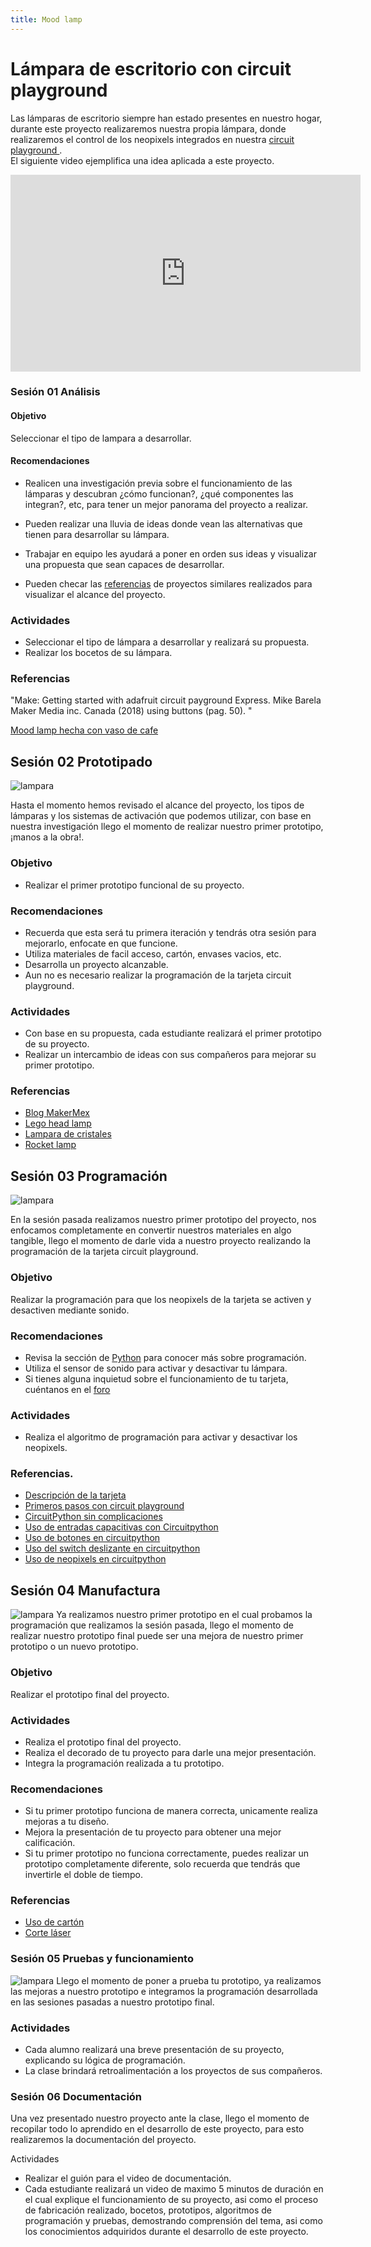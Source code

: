 ```yaml
---
title: Mood lamp
---
```


# Lámpara de escritorio con circuit playground
Las lámparas de escritorio siempre han estado presentes en nuestro hogar, durante este proyecto realizaremos nuestra propia lámpara, donde realizaremos el control de los neopixels integrados en nuestra [circuit playground ](http://learn.makercademy.com/modules/referencias/cpx/). <br>
El siguiente video ejemplifica una idea aplicada a este proyecto.


<iframe width="560" height="315" src="https://www.youtube.com/embed/MV6vBBZUvtU" frameborder="0" allow="accelerometer; autoplay; encrypted-media; gyroscope; picture-in-picture" allowfullscreen></iframe>

### Sesión 01 Análisis
#### Objetivo 
Seleccionar el tipo de lampara a desarrollar. 
#### Recomendaciones
+ Realicen una investigación previa sobre el funcionamiento de las lámparas y descubran ¿cómo funcionan?, ¿qué componentes las integran?, etc, para tener un mejor panorama del proyecto a realizar.

+ Pueden realizar una lluvia de ideas donde vean las alternativas que tienen para desarrollar su lámpara.

+ Trabajar en equipo les ayudará a poner en orden sus ideas y visualizar una propuesta que sean capaces de desarrollar.
+ Pueden checar las [referencias](http://learn.makercademy.com/modules/referencias/Proyectos/) de proyectos similares realizados para visualizar el alcance del proyecto.

### Actividades 
+ Seleccionar el tipo de lámpara a desarrollar y realizará su propuesta.
+ Realizar los bocetos de su lámpara.




### Referencias
"Make: Getting started with adafruit circuit payground Express.
Mike Barela
Maker Media inc.
Canada (2018)
using buttons (pag. 50).  "

[Mood lamp hecha con vaso de cafe](https://learn.adafruit.com/adventure-time-coffee-cup-lamp)

## Sesión 02 Prototipado

![lampara]({{site.baseurl}}/img/lampara.jpg)

Hasta el momento hemos revisado el alcance del proyecto, los tipos de lámparas y los sistemas de activación que podemos utilizar, con base en nuestra investigación llego el momento de realizar nuestro primer prototipo, ¡manos a la obra!.
### Objetivo
+ Realizar el primer prototipo funcional de su proyecto.

### Recomendaciones 
+ Recuerda que esta será tu primera iteración y tendrás otra sesión para mejorarlo, enfocate en que funcione.
+ Utiliza materiales de facil acceso, cartón, envases vacios, etc.
+ Desarrolla un proyecto alcanzable.
+ Aun no es necesario realizar la programación de la tarjeta circuit playground.

### Actividades
+ Con base en su propuesta, cada estudiante realizará el primer prototipo de su proyecto.
+ Realizar un intercambio de ideas con sus compañeros para mejorar su primer prototipo.

### Referencias 
+ [Blog MakerMex](http://makermex.com/blog/makercademy-4/post/aprende-a-utilizar-neopixels-y-entradas-capacitivas-544)
+ [Lego head lamp](https://www.thingiverse.com/thing:3875453)
+ [Lampara de cristales](https://learn.adafruit.com/paper-craft-crystal-gem-lantern)
+ [Rocket lamp](https://learn.adafruit.com/cpx-rocket-lamp)
## Sesión 03 Programación 
![lampara]({{site.baseurl}}/img/lampython.JPG)

En la sesión pasada realizamos nuestro primer prototipo del proyecto, nos enfocamos completamente en convertir nuestros materiales en algo tangible, llego el momento de darle vida a nuestro proyecto realizando la programación de la tarjeta circuit playground.
### Objetivo 
Realizar la programación para que los neopixels de la tarjeta se activen y desactiven mediante sonido.

### Recomendaciones 
+ Revisa la sección de [Python](http://learn.makercademy.com/modules/referencias/Python/) para conocer más sobre programación.
+ Utiliza el sensor de sonido para activar y desactivar tu lámpara.
+ Si tienes alguna inquietud sobre el funcionamiento de tu tarjeta, cuéntanos en el [foro](http://makermex.com/forum/makercademy-124)

### Actividades
+ Realiza el algoritmo de programación para activar y desactivar los neopixels.

### Referencias.
+ [Descripción de la tarjeta](http://learn.makercademy.com/modules/referencias/cpx/)
+ [Primeros pasos con circuit playground](https://learn.adafruit.com/circuit-playground-lesson-number-0)
+ [CircuitPython sin complicaciones](https://learn.adafruit.com/circuitpython-sin-complicaciones-para-la-circuit-playground-express/neopixeles)
+ [Uso de entradas capacitivas con Circuitpython](https://learn.adafruit.com/circuitpython-sin-complicaciones-para-la-circuit-playground-express/toque-capacitivo)
+ [Uso de botones en circuitpython](https://learn.adafruit.com/circuitpython-sin-complicaciones-para-la-circuit-playground-express/botones)
+ [Uso del switch deslizante en circuitpython](https://learn.adafruit.com/circuitpython-sin-complicaciones-para-la-circuit-playground-express/interruptor-deslizante)
+ [Uso de neopixels en circuitpython](https://learn.adafruit.com/circuitpython-sin-complicaciones-para-la-circuit-playground-express/neopixeles)



## Sesión 04 Manufactura
![lampara]({{site.baseurl}}/img/lampara04.jpg)
Ya realizamos nuestro primer prototipo en el cual probamos la programación que realizamos la sesión pasada, llego el momento de realizar nuestro prototipo final puede ser una mejora de nuestro primer prototipo o un nuevo prototipo.
### Objetivo
Realizar el prototipo final del proyecto.
### Actividades
+ Realiza el prototipo final del proyecto.
+ Realiza el decorado de tu proyecto para darle una mejor presentación.
+ Integra la programación realizada a tu prototipo.

### Recomendaciones 
+ Si tu primer prototipo funciona de manera correcta, unicamente realiza mejoras a tu diseño.
+ Mejora la presentación de tu proyecto para obtener una mejor calificación.
+ Si tu primer prototipo no funciona correctamente, puedes realizar un prototipo completamente diferente, solo recuerda que tendrás que invertirle el doble de tiempo.

### Referencias
+ [Uso de cartón](http://learn.makercademy.com/modules/referencias/Carton/)
+ [Corte láser](http://learn.makercademy.com/modules/referencias/cortadoralaser/)
### Sesión 05 Pruebas y funcionamiento
![lampara]({{site.baseurl}}/img/lampara05.jpg)
Llego el momento de poner a prueba tu prototipo, ya realizamos las mejoras a nuestro prototipo e integramos la programación desarrollada en las sesiones pasadas a nuestro prototipo final.
### Actividades
+ Cada alumno realizará una breve presentación de su proyecto, explicando su lógica de programación.
+ La clase brindará retroalimentación a los proyectos de sus compañeros.

### Sesión 06 Documentación
Una vez presentado nuestro proyecto ante la clase, llego el momento de recopilar todo lo aprendido en el desarrollo de este proyecto, para esto realizaremos la documentación del proyecto.

Actividades
+ Realizar el guión para el video de documentación.
+ Cada estudiante realizará un video de maximo 5 minutos de duración en el cual explique el funcionamiento de su proyecto, asi como el proceso de fabricación realizado, bocetos, prototipos, algoritmos de programación y pruebas, demostrando comprensión del tema, asi como los conocimientos adquiridos durante el desarrollo de este proyecto.

